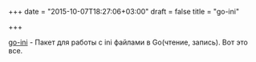 +++
date = "2015-10-07T18:27:06+03:00"
draft = false
title = "go-ini"

+++

<p><a href="http://go-ini.github.io/ini/">go-ini</a>&nbsp;- Пакет для работы с ini файлами в Go(чтение, запись). Вот это все.</p>

